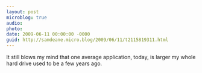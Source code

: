 ```yaml
---
layout: post
microblog: true
audio: 
photo: 
date: 2009-06-11 00:00:00 -0000
guid: http://samdeane.micro.blog/2009/06/11/t2115819311.html
---
```

It still blows my mind that one average application, today, is larger my whole hard drive used to be a few years ago.
